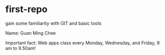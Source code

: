 # first-repo
gain some familiarity with GIT and basic tools

Name: Guan Ming Chee

Important fact: Web apps class every Monday, Wednesday, and Friday, 9 am to 9.50am!
